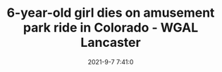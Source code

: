 ---
"title": "6-year-old girl dies on amusement park ride in Colorado - WGAL Lancaster"
"date": "2021-9-7 7:41:0"
"feed_name": "GOOGLENEWSMINING"
"feed_website": "https://news.google.com/search?q=mining%2Bincident&hl=en-US&gl=US&ceid=US:en"
"feed_rss": "https://news.google.com/rss/search?q=mining%2Bincident&hl=en-US&gl=US&ceid=US:en"
"link": "https://www.wgal.com/article/6-year-old-girl-dies-amusement-park-colorado/37493004"
"file": "_posts/2021-1-1-031ab514b4a9667ab903a6c172e127864f68a8df.md"
"accident": "1"
"drilling": "1"
---